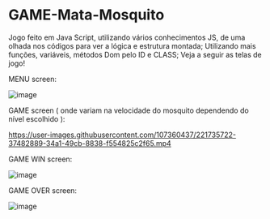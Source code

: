 # GAME-Mata-Mosquito
Jogo feito em Java Script, utilizando vários conhecimentos JS, de uma olhada nos códigos para ver a lógica e estrutura montada;
Utilizando mais funções, variáveis, métodos Dom pelo ID e CLASS;
Veja a seguir as telas de jogo!

MENU screen:

![image](https://user-images.githubusercontent.com/107360437/221734748-02e40956-d4e1-4ae2-b7db-a2ac089dad45.png)

GAME screen ( onde variam na velocidade do mosquito dependendo do nível escolhido ): 

https://user-images.githubusercontent.com/107360437/221735722-37482889-34a1-49cb-8838-f554825c2f65.mp4




GAME WIN screen:

![image](https://user-images.githubusercontent.com/107360437/221735628-a33ff0ed-b415-43b0-9804-c4d3d53eebc0.png)

GAME OVER screen:

![image](https://user-images.githubusercontent.com/107360437/221734718-978d7d26-93f1-4e71-8709-b630129da90d.png)
